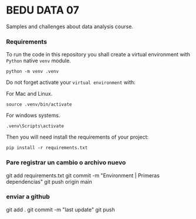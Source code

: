 # BEDU DATA 07

Samples and challenges about data analysis course.

### Requirements

To run the code in this repository you shall create a virtual environment with `Python` native `venv` module.

```
python -m venv .venv
```

Do not forget activate your `virtual environment` with:

For Mac and Linux.
```
source .venv/bin/activate
```

For windows systems.
```
.venv\Scripts\activate
```

Then you will need install the requirements of your project:

```
pip install -r requirements.txt
```

### Pare registrar un cambio o archivo nuevo

git add requirements.txt
git commit -m "Environment | Primeras dependencias"
git push origin main



###  enviar  a github

git add .
git commit -m "last update"
git push

